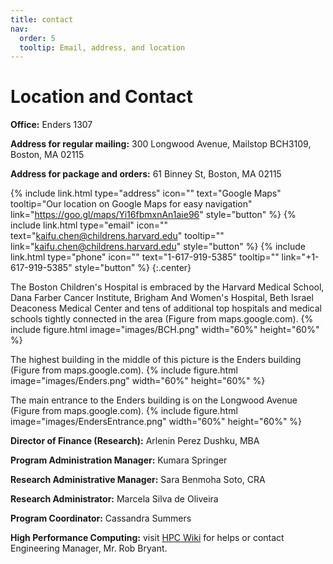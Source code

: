 ```yaml
---
title: contact
nav:
  order: 5
  tooltip: Email, address, and location
---
```


# <i class="fas fa-envelope"></i>Location and Contact

**Office:** 
Enders 1307 

**Address for regular mailing:**
300 Longwood Avenue, Mailstop BCH3109, Boston, MA 02115

**Address for package and orders:**
61 Binney St, Boston, MA 02115 

{%
  include link.html
  type="address"
  icon=""
  text="Google Maps"
  tooltip="Our location on Google Maps for easy navigation"
  link="https://goo.gl/maps/Yi16fbmxnAn1aie96"
  style="button"
%}
{%
  include link.html
  type="email"
  icon=""
  text="kaifu.chen@childrens.harvard.edu"
  tooltip=""
  link="kaifu.chen@childrens.harvard.edu"
  style="button"
%}
{%
  include link.html
  type="phone"
  icon=""
  text="1-617-919-5385"
  tooltip=""
  link="+1-617-919-5385"
  style="button"
%}
{:.center}

The Boston Children's Hospital is embraced by the Harvard Medical School, Dana Farber Cancer Institute, Brigham And Women's Hospital, Beth Israel Deaconess Medical Center and tens of additional top hospitals and medical schools tightly connected in the area (Figure from maps.google.com).
{%
  include figure.html
  image="images/BCH.png"
  width="60%"
  height="60%"
%}


The highest building in the middle of this picture is the Enders building (Figure from maps.google.com).
{%
  include figure.html
  image="images/Enders.png"
  width="60%"
  height="60%"
%}

The main entrance to the Enders building is on the Longwood Avenue (Figure from maps.google.com).
{%
  include figure.html
  image="images/EndersEntrance.png"
  width="60%"
  height="60%"
%}


**Director of Finance (Research):** Arlenin Perez Dushku, MBA

**Program Administration Manager:** Kumara Springer

**Research Administrative Manager:** Sara Benmoha Soto, CRA

**Research Administrator:** Marcela Silva de Oliveira

**Program Coordinator:** Cassandra Summers

**High Performance Computing:** visit [HPC Wiki](https://chbwiki.tch.harvard.edu/display/RCK/Research+Computing+Wiki) for helps or contact Engineering Manager, Mr. Rob Bryant. 
